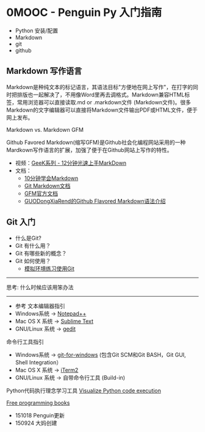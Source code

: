 # 0MOOC - Penguin Py 入门指南

* Python 安装/配置
* Markdown
* git
* github

## Markdown 写作语言

Markdown是种纯文本的标记语言，其语法目标"方便地在网上写作"，在打字的同时把排版也一起解决了，不用像Word里再去调格式。Markdown兼容HTML标签，常用浏览器可以直接读取.md or .markdown文件 (Markdown文件)。很多Markdown的文字编辑器可以直接将Markdown文件输出PDF或HTML文件，便于网上发布。  

Markdown vs. Markdown GFM

Github Favored Markdown(缩写GFM)是Github社会化编程网站采用的一种Mardkown写作语言的扩展，加强了便于在Github网站上写作的特性。

* 视频：[GeeK系列 - 12分钟光速上手MarkDown](http://www.bilibili.com/video/av2793636/)
* 文档：
  * [10分钟学会Markdown](http://www.jianshu.com/p/15ab5501f1dc?utm_campaign=hugo&utm_medium=reader_share&utm_content=note&utm_source=weibo)
  * [Git Markdown文档](https://guides.github.com/features/mastering-markdown/)
  * [GFM官方文档](https://help.github.com/articles/github-flavored-markdown/)
  * [GUODongXiaRend的Github Flavored Markdown语法介绍](https://github.com/guodongxiaren/README)
  
## Git 入门

* 什么是Git?
* Git 有什么用？
* Git 有哪些新的概念？
* Git 如何使用？
  * [模拟环境练习使用Git](http://pcottle.github.io/learnGitBranching/)

***
思考: 什么时候应该用笨办法
***
* 参考
文本编辑器指引
* Windows系统    -> [Notepad++](https://notepad-plus-plus.org/)
* Mac OS X 系统  -> [Sublime Text](http://www.sublimetext.com/)
* GNU/Linux 系统 -> [gedit](https://en.wikipedia.org/wiki/Gedit)

命令行工具指引
* Windows系统    -> [git-for-windows](https://git-for-windows.github.io/) 
  (包含Git SCM和Git BASH，Git GUI, Shell Integration）
* Mac OS X 系统  -> [iTerm2](http://iterm2.com/)
* GNU/Linux 系统 -> 自带命令行工具 (Build-in)

Python代码执行理念学习工具
[Visualize Python code execution](http://www.pythontutor.com/index.html)

[Free programming books](https://github.com/vhf/free-programming-books)

- 151018 Penguin更新
- 150924 大妈创建
